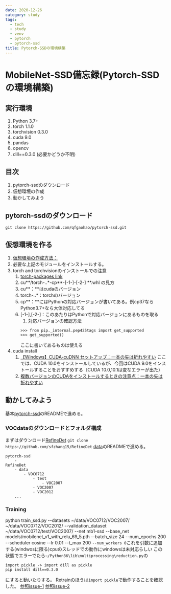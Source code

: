 ```yaml
---
date: 2020-12-26
category: study
tags:
  - tech
  - study
  - venv
  - pytorch
  - pytorch-ssd
title: Pytorch-SSDの環境構築
---
```

# MobileNet-SSD備忘録(Pytorch-SSDの環境構築)
## 実行環境
1. Python 3.7+
2. torch 1.1.0
3. torchvision 0.3.0
4. cuda 9.0
5. pandas
6. opencv
7. dill==0.3.0 (必要かどうか不明)

## 目次
1. pytorch-ssdのダウンロード
2. 仮想環境の作成
3. 動かしてみよう

## pytorch-ssdのダウンロード
`git clone https://github.com/qfgaohao/pytorch-ssd.git`

## 仮想環境を作る
1. [仮想環境の作成方法：](.\20201030.md)
2. 必要な上記のモジュールをインストールする。
3. torch and torchvisionのインストールでの注意
   1. [torch-packages link](https://download.pytorch.org/whl/torch_stable.html)
   2. cu**/torch-*.*.*-cp**-[-1-]-[-2-] **.whl  の見方
   3. cu**：**はcudaのバージョン
   4. torch-*.*.*：torchのバージョン
   5. cp**：**にはPythonの対応バージョンが書いてある。例cp37ならPython3.7+なら大体対応してる
   6. [-1-],[-2-]：このあたりはPythonで対応バージョンにあるものを取る
      1. 対応バージョンの確認方法
        ```Python上でのコマンド
        >>> from pip._internal.pep425tags import get_supported
        >>> get_supported()
        ```
        ここに書いてあるものは使える
4. cuda install
   1. [【Windows】CUDA-cuDNN セットアップ：一本の矢は折れやすい](https://ichiya.netlify.app/posts/2020/02/29/_20200229.html)
    ここでは、CUDA 10.0をインストールしているが、今回はCUDA 9.0をインストールすることをおすすめする（CUDA 10.0,10.1は変なエラーが出た）
   2. [複数バージョンのCUDAをインストールするときの注意点：一本の矢は折れやすい](https://ichiya.netlify.app/posts/2020/02/29/_20200229-2.html)
   
## 動かしてみよう
基本[pytorch-ssd](https://github.com/qfgaohao/pytorch-ssd)のREADMEで進める。
### VOCdataのダウンロードとフォルダ構成
まずはダウンロード[RefineDet](https://github.com/sfzhang15/RefineDet)
`git clone https://github.com/sfzhang15/RefineDet`
[data](https://github.com/sfzhang15/RefineDet/tree/master/data/VOC0712)のREADMEで進める。
```フォルダ構成
pytorch-ssd
    -
RefineDet
    - data
        - VOC0712
            - test
                - VOC2007
            - VOC2007
            - VOC2012
    ...
```

### Training
python train_ssd.py --datasets ~/data/VOC0712/VOC2007/ ~/data/VOC0712/VOC2012/ --validation_dataset ~/data/VOC0712/test/VOC2007/ --net mb1-ssd --base_net models/mobilenet_v1_with_relu_69_5.pth  --batch_size 24 --num_epochs 200 --scheduler cosine --lr 0.01 --t_max 200 `--num_workers 0`これを引数に追加する(windwosに限る)cpuのスレッドでの動作にwindowsは未対応らしい
この状態でエラーでたら`~/Python36\lib\multiprocessing\reduction.py`の
```
import pickle -> import dill as pickle
pip install dill==0.3.0
```
にすると動いたりする。
Retrainのほうは`import pickle`で動作することを確認した。
[参照issue-1](https://github.com/dusty-nv/jetson-inference/issues/664)
[参照issue-2](https://github.com/qfgaohao/pytorch-ssd/issues/71)




